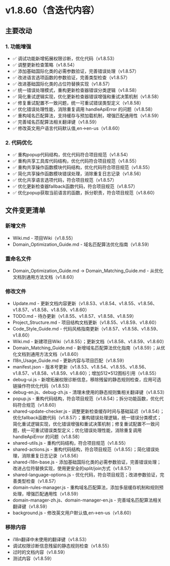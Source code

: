 # v1.8.60（含迭代内容）

## 主要改动

### 1. 功能增强

- ✅ 调试功能新增拓展权限诊断，优化代码（v1.8.53）
- ✅ 调整更新检查策略（v1.8.54）
- ✅ 添加基础国际化类的必需参数验证，完善错误处理（v1.8.57）
- ✅ 改进语言选项函数的参数验证，完善类型检查（v1.8.57）
- ✅ 改进基础国际化类的占位符替换实现（v1.8.57）
- ✅ 统一错误处理模式，重构更新检查器错误分类逻辑（v1.8.58）
- ✅ 简化重试逻辑实现，优化更新检查器错误增强和重试决策机制（v1.8.58）
- ✅ 修复重试配置不一致问题，统一可重试错误类型定义（v1.8.58）
- ✅ 优化错误处理性能，消除重复调用 handleApiError 的问题（v1.8.58）
- ✅ 重构域名匹配算法，支持缓存与预加载机制，增强匹配通用性（v1.8.59）
- ✅ 完善域名匹配算法相关翻译键（v1.8.59）
- ✅ 修改英文用户语言代码默认值,en→en-us（v1.8.60）

### 2. 代码优化

- ✅ 重构popup代码结构，优化代码符合项目规范（v1.8.54）
- ✅ 重构共享工具库代码结构，优化代码符合项目规范（v1.8.55）
- ✅ 重构共享操作函数模块代码结构，优化代码符合项目规范（v1.8.55）
- ✅ 简化共享操作函数模块错误处理，消除重复日志记录（v1.8.56）
- ✅ 优化共享语言选项代码，符合项目规范（v1.8.57）
- ✅ 优化更新检查器fallback函数代码，符合项目规范（v1.8.57）
- ✅ 优化popup获取当前语言的函数，拆分职责，符合项目规范（v1.8.60）

## 文件变更清单

### 新增文件

- Wiki.md - 项目Wiki（v1.8.55）
- Domain_Optimization_Guide.md - 域名匹配算法优化指南（v1.8.59）

### 重命名文件

- Domain_Optimization_Guide.md → Domain_Matching_Guide.md - 从优化文档到通用方法文档（v1.8.60）

### 修改文件

- Update.md - 更新文档内容更新（v1.8.53、v1.8.54、v1.8.55、v1.8.56、v1.8.57、v1.8.58、v1.8.59、v1.8.60）
- TODO.md - 待办更新（v1.8.55、v1.8.57、v1.8.58、v1.8.59）
- Project_Structure.md - 项目结构文档更新（v1.8.55、v1.8.59、v1.8.60）
- Code_Style_Guide.md - 代码风格指南更新（v1.8.57、v1.8.58、v1.8.59、v1.8.60）
- Wiki.md - 新建项目Wiki（v1.8.55）；更新文档（v1.8.58、v1.8.59、v1.8.60）
- Domain_Matching_Guide.md - 新增域名匹配算法优化指南（v1.8.59）；从优化文档到通用方法文档（v1.8.60）
- I18n_Usage_Guide.md - 更新内容与项目匹配（v1.8.59）
- manifest.json - 版本号更新（v1.8.53、v1.8.54、v1.8.55、v1.8.56、v1.8.57、v1.8.58、v1.8.59、v1.8.60）；增加512*512图标引用（v1.8.55）
- debug-ui.js - 新增拓展权限诊断信息，移除残留的静态规则检查，应用可选链操作符优化代码（v1.8.53）
- debug-en.js、debug-zh.js - 清理未使用的静态规则集相关翻译键（v1.8.53）
- popup.js - 重构代码结构，符合项目规范（v1.8.54）；拆分功能函数，优化代码符合规范（v1.8.60）
- shared-update-checker.js - 调整更新检查缓存时间与基础延迟（v1.8.54）；优化fallback函数代码（v1.8.57）；重构错误处理逻辑，统一错误分类模式；简化重试逻辑实现，优化错误增强和重试决策机制；修复重试配置不一致问题，统一可重试错误类型定义；优化错误处理性能，消除重复调用 handleApiError 的问题（v1.8.58）
- shared-utils.js - 重构代码结构，符合项目规范（v1.8.55）
- shared-actions.js - 重构代码结构，符合项目规范（v1.8.55）；简化错误处理，消除重复日志记录（v1.8.56）
- shared-i18n-base.js - 添加基础国际化类的必需参数验证，完善错误处理；改进占位符替换实现，使用更安全的split/join方式（v1.8.57）
- shared-language-options.js - 优化代码，符合项目规范；改进参数验证，完善类型检查（v1.8.57）
- domain-rules-manager.js - 重构域名匹配算法，添加多层缓存机制和规则预处理，增强匹配通用性（v1.8.59）
- domain-manager-zh.js、domain-manager-en.js - 完善域名匹配算法相关翻译键（v1.8.59）
- background.js - 修改英文用户默认值,en→en-us（v1.8.60）

### 移除内容

- i18n翻译中未使用的翻译键（v1.8.53）
- 调试权限诊断信息残留的静态规则检查（v1.8.55）
- 过时的文档内容（v1.8.59）
- 测试内容（v1.8.59）
